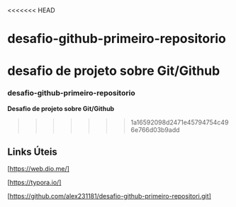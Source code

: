 <<<<<<< HEAD
# desafio-github-primeiro-repositorio
desafio de projeto sobre Git/Github
=======
### desafio-github-primeiro-repositorio
**Desafio de projeto sobre Git/Github**
>>>>>>> 1a16592098d2471e45794754c496e766d03b9add

## Links Úteis

[https://web.dio.me/]

[https://typora.io/]

[https://github.com/alex231181/desafio-github-primeiro-repositori.git]


